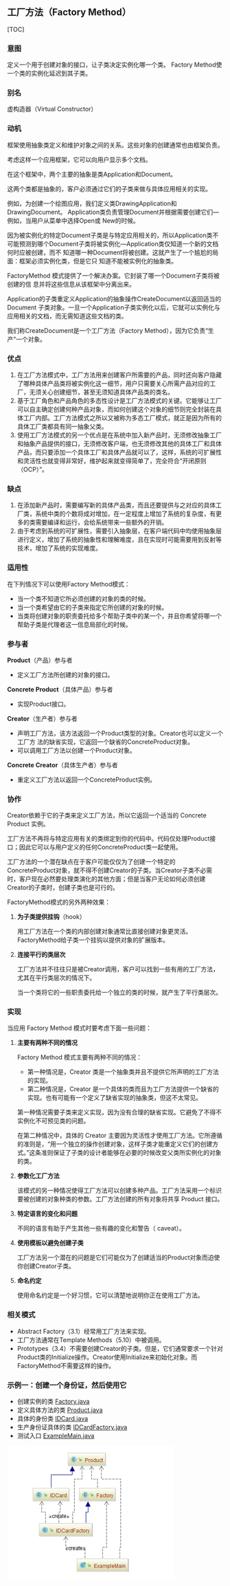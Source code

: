 ## 工厂方法（Factory Method）

[TOC]

### 意图
定义一个用于创建对象的接口，让子类决定实例化哪一个类。 Factory Method使一个类的实例化延迟到其子类。

### 别名
虚构造器（Virtual Constructor）

### 动机
框架使用抽象类定义和维护对象之间的关系。这些对象的创建通常也由框架负责。

考虑这样一个应用框架，它可以向用户显示多个文档。

在这个框架中，两个主要的抽象是类Application和Document。

这两个类都是抽象的，客户必须通过它们的子类来做与具体应用相关的实现。

例如，为创建一个绘图应用，我们定义类DrawingApplication和DrawingDocument。
Application类负责管理Document并根据需要创建它们—例如，当用户从菜单中选择Open或
New的时候。

因为被实例化的特定Document子类是与特定应用相关的，所以Application类不可能预测到哪个Document子类将被实例化—Application类仅知道一个新的文档何时应被创建，而不
知道哪一种Document将被创建。这就产生了一个尴尬的局面：框架必须实例化类，但是它只
知道不能被实例化的抽象类。

FactoryMethod 模式提供了一个解决办案。它封装了哪一个Document子类将被创建的信
息并将这些信息从该框架中分离出来。

Application的子类重定义Application的抽象操作CreateDocument以返回适当的Document
子类对象。一旦一个Application子类实例化以后，它就可以实例化与应用相关的文档，而无需知道这些文档的类。

我们称CreateDocument是一个工厂方法（Factory Method），因为它负责“生产”一个对象。

### 优点

1. 在工厂方法模式中，工厂方法用来创建客户所需要的产品，同时还向客户隐藏了哪种具体产品类将被实例化这一细节，用户只需要关心所需产品对应的工厂，无须关心创建细节，甚至无须知道具体产品类的类名。
2. 基于工厂角色和产品角色的多态性设计是工厂方法模式的关键。它能够让工厂可以自主确定创建何种产品对象，而如何创建这个对象的细节则完全封装在具体工厂内部。工厂方法模式之所以又被称为多态工厂模式，就正是因为所有的具体工厂类都具有同一抽象父类。
3. 使用工厂方法模式的另一个优点是在系统中加入新产品时，无须修改抽象工厂和抽象产品提供的接口，无须修改客户端，也无须修改其他的具体工厂和具体产品，而只要添加一个具体工厂和具体产品就可以了，这样，系统的可扩展性和灵活性也就变得非常好，维护起来就变得简单了，完全符合“开闭原则（OCP）”。

### 缺点

1. 在添加新产品时，需要编写新的具体产品类，而且还要提供与之对应的具体工厂类，系统中类的个数将成对增加，在一定程度上增加了系统的复杂度，有更多的类需要编译和运行，会给系统带来一些额外的开销。
2. 由于考虑到系统的可扩展性，需要引入抽象层，在客户端代码中均使用抽象层进行定义，增加了系统的抽象性和理解难度，且在实现时可能需要用到反射等技术，增加了系统的实现难度。

### 适用性
在下列情况下可以使用Factory Method模式：

- 当一个类不知道它所必须创建的对象的类的时候。
- 当一个类希望由它的子类来指定它所创建的对象的时候。
- 当类将创建对象的职责委托给多个帮助子类中的某一个，并且你希望将哪一个帮助子类是代理者这一信息局部化的时候。

### 参与者

**Product**（产品）参与者

- 定义工厂方法所创建的对象的接口。

**Concrete Product**（具体产品）参与者

- 实现Product接口。

**Creator**（生产者）参与者

- 声明工厂方法，该方法返回一个Product类型的对象。Creator也可以定义一个工厂方
  法的缺省实现，它返回一个缺省的ConcreteProduct对象。
- 可以调用工厂方法以创建一个Product对象。

**Concrete Creator**（具体生产者）参与者

- 重定义工厂方法以返回一个ConcreteProduct实例。

### 协作
Creator依赖于它的子类来定义工厂方法，所以它返回一个适当的 Concrete Product 实例。

工厂方法不再将与特定应用有关的类绑定到你的代码中。代码仅处理Product接口；因此它可以与用户定义的任何ConcreteProduct类一起使用。

工厂方法的一个潜在缺点在于客户可能仅仅为了创建一个特定的ConcreteProduct对象，就不得不创建Creator的子类。当Creator子类不必需时，客户现在必然要处理类演化的其他方面；但是当客户无论如何必须创建Creator的子类时，创建子类也是可行的。

FactoryMethod模式的另外两种效果：

1. **为子类提供挂钩**（hook）

   用工厂方法在一个类的内部创建对象通常比直接创建对象更灵活。FactoryMethod给子类一个挂钩以提供对象的扩展版本。

2. **连接平行的类层次** 

   工厂方法并不往往只是被Creator调用，客户可以找到一些有用的工厂方法，尤其在平行类层次的情况下。

   当一个类将它的一些职责委托给一个独立的类的时候，就产生了平行类层次。

### 实现
当应用 Factory Method 模式时要考虑下面一些问题：

1. **主要有两种不同的情况** 

   Factory Method 模式主要有两种不同的情况： 

   - 第一种情况是，Creator 类是一个抽象类并且不提供它所声明的工厂方法的实现。 
   - 第二种情况是，Creator 是一个具体的类而且为工厂方法提供一个缺省的实现。也有可能有一个定义了缺省实现的抽象类，但这不太常见。

   第一种情况需要子类来定义实现，因为没有合理的缺省实现。它避免了不得不实例化不可预见类的问题。

   在第二种情况中，具体的 Creator 主要因为灵活性才使用工厂方法。它所遵循的准则是，“用一个独立的操作创建对象，这样子类才能重定义它们的创建方式。”这条准则保证了子类的设计者能够在必要的时候改变父类所实例化的对象的类。

2. **参数化工厂方法** 

   该模式的另一种情况使得工厂方法可以创建多种产品。工厂方法采用一个标识要被创建的对象种类的参数。工厂方法创建的所有对象将共享 Product 接口。

3. **特定语言的变化和问题**

   不同的语言有助于产生其他一些有趣的变化和警告（ caveat）。

4. **使用模板以避免创建子类**

   工厂方法另一个潜在的问题是它们可能仅为了创建适当的Product对象而迫使你创建Creator子类。

5. **命名约定**

   使用命名约定是一个好习惯，它可以清楚地说明你正在使用工厂方法。

### 相关模式
-	Abstract Factory（3.1）经常用工厂方法来实现。 
-	工厂方法通常在Template Methods（5.10）中被调用。
-	Prototypes（3.4）不需要创建Creator的子类。但是，它们通常要求一个针对Product类的Initialize操作。Creator使用Initialize来初始化对象。而FactoryMethod不需要这样的操作。

### 示例一：创建一个身份证，然后使用它

- 创建实例的类 [Factory.java](FactoryMethod/src/main/java/com/jueee/example01/Factory.java)
- 定义具体方法的类 [Product.java](FactoryMethod/src/main/java/com/jueee/example01/Product.java)
- 具体的身份类 [IDCard.java](FactoryMethod/src/main/java/com/jueee/example01/IDCard.java)
- 生产身份证具体的类 [IDCardFactory.java](FactoryMethod/src/main/java/com/jueee/example01/IDCardFactory.java)
- 测试入口 [ExampleMain.java](FactoryMethod/src/main/java/com/jueee/example01/ExampleMain.java)

![1564554979515](assets/1564554979515.png)
